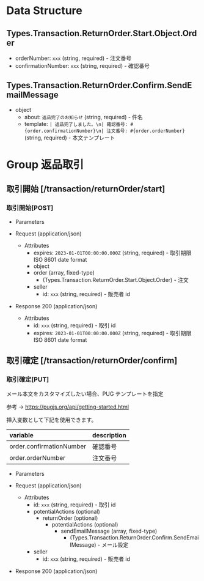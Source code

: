 # Data Structure

## Types.Transaction.ReturnOrder.Start.Object.Order

-   orderNumber: `xxx` (string, required) - 注文番号
-   confirmationNumber: `xxx` (string, required) - 確認番号

## Types.Transaction.ReturnOrder.Confirm.SendEmailMessage

-   object
    -   about: `返品完了のお知らせ` (string, required) - 件名
    -   template: `| 返品完了しました。\n| 確認番号: #{order.confirmationNumber}\n| 注文番号: #{order.orderNumber}` (string, required) - 本文テンプレート
            

# Group 返品取引

## 取引開始 [/transaction/returnOrder/start]

### 取引開始[POST]

-   Parameters


-   Request (application/json)

    -   Attributes
        -   expires: `2023-01-01T00:00:00.000Z` (string, required) - 取引期限 ISO 8601 date format
        -   object
           -   order (array, fixed-type)
                -   (Types.Transaction.ReturnOrder.Start.Object.Order) - 注文
        -   seller
            -   id: `xxx` (string, required) - 販売者 id

-   Response 200 (application/json)

    -   Attributes
        -   id: `xxx` (string, required) - 取引 id
        -   expires: `2023-01-01T00:00:00.000Z` (string, required) - 取引期限 ISO 8601 date format

<!-- include(../../../response/400.md) -->

## 取引確定 [/transaction/returnOrder/confirm]

### 取引確定[PUT]

メール本文をカスタマイズしたい場合、PUG テンプレートを指定

参考 -> https://pugjs.org/api/getting-started.html

挿入変数として下記を使用できます。

| variable                 | description |
| :----------------------- | :---------- |
| order.confirmationNumber | 確認番号    |
| order.orderNumber        | 注文番号    |

-   Parameters


-   Request (application/json)

    -   Attributes
        -   id: `xxx` (string, required) - 取引 id
        -   potentialActions (optional)
            -   returnOrder (optional)
                -   potentialActions (optional)
                    -   sendEmailMessage (array, fixed-type)
                        -   (Types.Transaction.ReturnOrder.Confirm.SendEmailMessage) - メール設定
        -   seller
            -   id: `xxx` (string, required) - 販売者 id

-   Response 200 (application/json)

<!-- include(../../../response/400.md) -->

